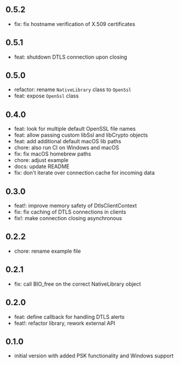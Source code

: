 ## 0.5.2

- fix: fix hostname verification of X.509 certificates

## 0.5.1

- feat: shutdown DTLS connection upon closing

## 0.5.0

- refactor: rename `NativeLibrary` class to `OpenSsl`
- feat: expose `OpenSsl` class

## 0.4.0

- feat: look for multiple default OpenSSL file names
- feat: allow passing custom libSsl and libCrypto objects
- feat: add additional default macOS lib paths
- chore: also run CI on Windows and macOS
- fix: fix macOS homebrew paths
- chore: adjust example
- docs: update README
- fix: don't iterate over connection cache for incoming data

## 0.3.0

- feat!: improve memory safety of DtlsClientContext
- fix: fix caching of DTLS connections in clients
- fix!: make connection closing asynchronous

## 0.2.2

- chore: rename example file

## 0.2.1

- fix: call BIO_free on the correct NativeLibrary object

## 0.2.0

- feat: define callback for handling DTLS alerts
- feat!: refactor library, rework external API

## 0.1.0

- initial version with added PSK functionality and Windows support
